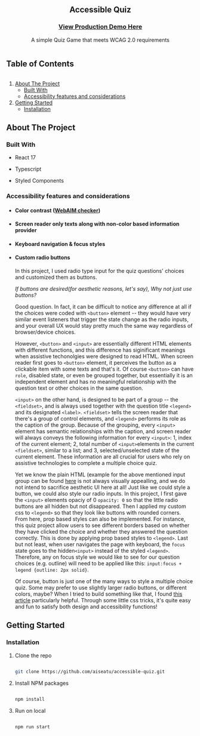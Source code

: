 <p align="center">
  <h2 align="center">Accessible Quiz </h2>
  <h3 align="center"><a href="https://xiaokangtang.github.io/accessible-quiz/">View Production Demo Here</a></h3>
  <p align="center">
    A simple Quiz Game that meets WCAG 2.0 requirements
  </p>
</p>

  <summary><h2 style="display: inline-block">Table of Contents</h2></summary>
  <ol>
    <li>
      <a href="#about-the-project">About The Project</a>
      <ul>
        <li><a href="#built-with">Built With</a></li>
        <li><a href="#accessibility-features-and-considerations">Accessibility features and considerations</a></li>
      </ul>
    </li>
    <li>
      <a href="#getting-started">Getting Started</a>
      <ul>
        <li><a href="#installation">Installation</a></li>
      </ul>
    </li>
  </ol>

## About The Project

### Built With

- React 17

- Typescript

- Styled Components

### Accessibility features and considerations 

- #### Color contrast (<a href="https://webaim.org/resources/contrastchecker/">WebAIM checker</a>)

- #### Screen reader only texts along with non-color based information provider

- #### Keyboard navigation & focus styles

- #### Custom radio buttons
  In this project, I used radio type input for the quiz questions' choices and customized them as buttons. 
    
  _If buttons are desired(for aesthetic reasons, let's say), Why not just use buttons?_  
    
  Good question. In fact, it can be difficult to notice any difference at all if the choices were coded with `<button>` element -- they would have very similar event listeners that trigger the state change as the radio inputs, and your overall UX would stay pretty much the same way regardless of browser/device choices.  
    
  However, `<button>` and `<input>` are essentially different HTML elements with different functions, and this difference has siginificant meanings when assistive techonolgies were designed to read HTML. When screen reader first goes to `<button>` element, it perceives the button as a clickable item with some texts and that's it. Of course `<button>` can have `role`, disabled state, or even be grouped together, but essentially it is an independent element and has no meaningful relationship with the question text or other choices in the same question.  
    
    `<input>` on the other hand, is designed to be part of a group -- the `<fieldset>`, and is always used together with the question title `<legend>` and its designated `<label>`. `<fieldset>` tells the screen reader that there's a group of control elements, and `<legend>` performs its role as the caption of the group. Because of the grouping, every `<input>` element has semantic relationships with the caption, and screen reader will always conveys the following information for every `<input>`: 1, index of the current element; 2, total number of `<input>`elements in the current `<fieldset>`, similar to a list; and 3, selected/unselected state of the current element. These information are all crucial for users who rely on assistive technologies to complete a multiple choice quiz.  
      
    Yet we know the plain HTML (example for the above mentioned input group can be found <a href="https://www.w3.org/WAI/tutorials/forms/grouping/">here</a> is not always visually appealling, and we do not intend to sacrifice aesthetic UI here at all! Just like we could style a button, we could also style our radio inputs. In this project, I first gave the `<input>` elements opaciy of 0 `opacity: 0` so that the little radio buttons are all hidden but not disappeared. Then I applied my custom css to `<legend>` so that they look like buttons with rounded corners. From here, prop based styles can also be implemented. For instance, this quiz project allow users to see different borders based on whether they have clicked the choice and whether they answered the question correctly. This is done by applying prop based styles to `<legend>`. Last but not least, when user navigates the page with keyboard, the `focus` state goes to the hidden`<input>` instead of the styled `<legend>`. Therefore, any on focus style we would like to see for our question choices (e.g. outline) will need to be applied like this: `input:focus + legend {outline: 2px solid}`.   
      
    Of course, button is just one of the many ways to style a multiple choice quiz. Some may prefer to use slightly larger radio buttons, or different colors, maybe? When I tried to build something like that, I found <a href="https://www.a11ywithlindsey.com/blog/create-custom-keyboard-accessible-radio-buttons">this article</a> particularly helpful. Through some little css tricks, it's quite easy and fun to satisfy both design and accessibility functions!
<!-- GETTING STARTED -->

## Getting Started

### Installation

1. Clone the repo

   ```sh

   git clone https://github.com/aiseatu/accessible-quiz.git

   ```

2. Install NPM packages

   ```sh

   npm install

   ```

3. Run on local

   ```sh

   npm run start

   ```
